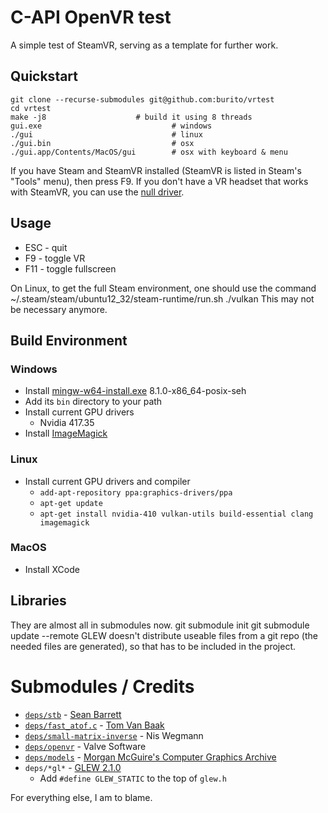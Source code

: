 C-API OpenVR test
=================
A simple test of SteamVR, serving as a template for further work.

Quickstart
----------
    git clone --recurse-submodules git@github.com:burito/vrtest
    cd vrtest
    make -j8                    # build it using 8 threads   
    gui.exe                             # windows
    ./gui                               # linux
    ./gui.bin                           # osx
    ./gui.app/Contents/MacOS/gui        # osx with keyboard & menu

If you have Steam and SteamVR installed (SteamVR is listed in Steam's "Tools" menu), then press F9. If you don't have a VR headset that works with SteamVR, you can use the [null driver](https://developer.valvesoftware.com/wiki/SteamVR/steamvr.vrsettings).

Usage
-----
 * ESC - quit
 * F9 - toggle VR
 * F11 - toggle fullscreen

On Linux, to get the full Steam environment, one should use the command
    ~/.steam/steam/ubuntu12_32/steam-runtime/run.sh ./vulkan
This may not be necessary anymore.

Build Environment
-----------------
### Windows
* Install [mingw-w64-install.exe](http://sourceforge.net/projects/mingw-w64/files/) 8.1.0-x86_64-posix-seh
* Add its ```bin``` directory to your path
* Install current GPU drivers
	* Nvidia 417.35
* Install [ImageMagick](http://www.imagemagick.org/script/download.php#windows)

### Linux
* Install current GPU drivers and compiler
	* ```add-apt-repository ppa:graphics-drivers/ppa```
	* ```apt-get update```
	* ```apt-get install nvidia-410 vulkan-utils build-essential clang imagemagick```

### MacOS
* Install XCode

Libraries
---------
They are almost all in submodules now.
    git submodule init
    git submodule update --remote
GLEW doesn't distribute useable files from a git repo (the needed files are generated), so that has to be included in the project.

Submodules / Credits
====================
* [```deps/stb```](https://github.com/nothings/stb) - [Sean Barrett](http://nothings.org/)
* [```deps/fast_atof.c```](http://www.leapsecond.com/tools/fast_atof.c) - [Tom Van Baak](http://www.leapsecond.com/)
* [```deps/small-matrix-inverse```](https://github.com/niswegmann/small-matrix-inverse) - Nis Wegmann
* [```deps/openvr```](https://github.com/ValveSoftware/openvr) - Valve Software
* [```deps/models```](https://github.com/burito/models) - [Morgan McGuire's Computer Graphics Archive](https://casual-effects.com/data)
* ```deps/*gl*``` - [GLEW 2.1.0](http://glew.sourceforge.net/)
    * Add ```#define GLEW_STATIC``` to the top of ```glew.h```

For everything else, I am to blame.
